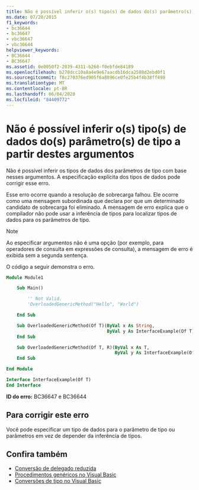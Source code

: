 ```yaml
---
title: Não é possível inferir o(s) tipo(s) de dados do(s) parâmetro(s) de tipo a partir destes argumentos
ms.date: 07/20/2015
f1_keywords:
- bc36644
- bc36647
- vbc36647
- vbc36644
helpviewer_keywords:
- BC36644
- BC36647
ms.assetid: 0e0050f2-2039-4311-b260-f0ebfde84189
ms.openlocfilehash: b278dcc10a8a4e9e67aacdb16dca2588d2ebd0f1
ms.sourcegitcommit: f8c270376ed905f6a8896ce0fe25b4f4b38ff498
ms.translationtype: MT
ms.contentlocale: pt-BR
ms.lasthandoff: 06/04/2020
ms.locfileid: "84409772"
---
```

# <a name="data-types-of-the-type-parameters-cannot-be-inferred-from-these-arguments"></a>Não é possível inferir o(s) tipo(s) de dados do(s) parâmetro(s) de tipo a partir destes argumentos

Não é possível inferir os tipos de dados dos parâmetros de tipo com base nesses argumentos. A especificação explícita dos tipos de dados pode corrigir esse erro.

Esse erro ocorre quando a resolução de sobrecarga falhou. Ele ocorre como uma mensagem subordinada que declara por que um determinado candidato de sobrecarga foi eliminado. A mensagem de erro explica que o compilador não pode usar a inferência de tipos para localizar tipos de dados para os parâmetros de tipo.

> [!NOTE]
> Ao especificar argumentos não é uma opção (por exemplo, para operadores de consulta em expressões de consulta), a mensagem de erro é exibida sem a segunda sentença.

O código a seguir demonstra o erro.

```vb
Module Module1

    Sub Main()

        '' Not Valid.
        'OverloadedGenericMethod("Hello", "World")

    End Sub

    Sub OverloadedGenericMethod(Of T)(ByVal x As String,
                                      ByVal y As InterfaceExample(Of T))
    End Sub

    Sub OverloadedGenericMethod(Of T, R)(ByVal x As T,
                                         ByVal y As InterfaceExample(Of R))
    End Sub

End Module

Interface InterfaceExample(Of T)
End Interface
```

**ID do erro:** BC36647 e BC36644

## <a name="to-correct-this-error"></a>Para corrigir este erro

Você pode especificar um tipo de dados para o parâmetro de tipo ou parâmetros em vez de depender da inferência de tipos.

## <a name="see-also"></a>Confira também

- [Conversão de delegado reduzida](../../programming-guide/language-features/delegates/relaxed-delegate-conversion.md)
- [Procedimentos genéricos no Visual Basic](../../programming-guide/language-features/data-types/generic-procedures.md)
- [Conversões de tipo no Visual Basic](../../programming-guide/language-features/data-types/type-conversions.md)
